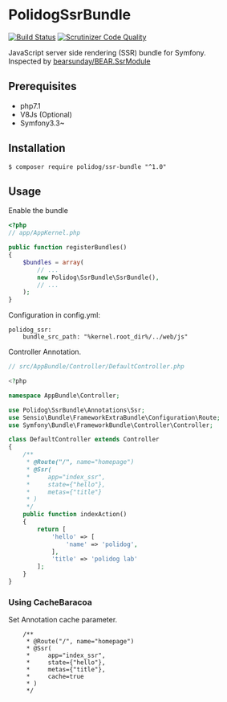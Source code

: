 # PolidogSsrBundle

[![Build Status](https://travis-ci.org/polidog/SsrBundle.svg?branch=master)](https://travis-ci.org/polidog/SsrBundle)
[![Scrutinizer Code Quality](https://scrutinizer-ci.com/g/polidog/SsrBundle/badges/quality-score.png?b=master)](https://scrutinizer-ci.com/g/polidog/SsrBundle/?branch=master)

JavaScript server side rendering (SSR) bundle for Symfony.  
Inspected by [bearsunday/BEAR.SsrModule](https://github.com/bearsunday/BEAR.SsrModule)

## Prerequisites
- php7.1
- V8Js (Optional)
- Symfony3.3~

## Installation

```
$ composer require polidog/ssr-bundle "^1.0"
```

## Usage

Enable the bundle

```php
<?php
// app/AppKernel.php

public function registerBundles()
{
    $bundles = array(
        // ...
        new Polidog\SsrBundle\SsrBundle(),
        // ...
    );
}
```

Configuration in config.yml:

```apacheconfig
polidog_ssr:
    bundle_src_path: "%kernel.root_dir%/../web/js"
```

Controller Annotation.

```php
// src/AppBundle/Controller/DefaultController.php

<?php

namespace AppBundle\Controller;

use Polidog\SsrBundle\Annotations\Ssr;
use Sensio\Bundle\FrameworkExtraBundle\Configuration\Route;
use Symfony\Bundle\FrameworkBundle\Controller\Controller;

class DefaultController extends Controller
{
    /**
     * @Route("/", name="homepage")
     * @Ssr(
     *     app="index_ssr",
     *     state={"hello"},
     *     metas={"title"}
     * )
     */
    public function indexAction()
    {
        return [
            'hello' => [
                'name' => 'polidog',
            ],
            'title' => 'polidog lab'
        ];
    }
}

```

### Using CacheBaracoa

Set Annotation cache parameter.

```$xslt
    /**
     * @Route("/", name="homepage")
     * @Ssr(
     *     app="index_ssr",
     *     state={"hello"},
     *     metas={"title"},
     *     cache=true
     * )
     */
```  
